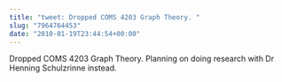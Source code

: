```yaml
---
title: "tweet: Dropped COMS 4203 Graph Theory. "
slug: "7964764453"
date: "2010-01-19T23:44:54+00:00"
---
```

Dropped COMS 4203 Graph Theory. Planning on doing research with Dr Henning Schulzrinne instead.